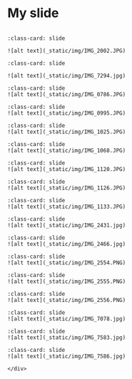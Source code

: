 # My slide 

<div id="slideshow">

```{include} _static/buttons.html
```



```{card} 
:class-card: slide

![alt text](_static/img/IMG_2002.JPG)
```

```{card} 
:class-card: slide

![alt text](_static/img/IMG_7294.jpg)
```
```{card} 
:class-card: slide
![alt text](_static/img/IMG_0786.JPG)
```
```{card} 
:class-card: slide
![alt text](_static/img/IMG_0995.JPG)

```
```{card} 
:class-card: slide
![alt text](_static/img/IMG_1025.JPG)

```

```{card} 
:class-card: slide
![alt text](_static/img/IMG_1068.JPG)

```
```{card} 
:class-card: slide
![alt text](_static/img/IMG_1120.JPG)

```
```{card} 
:class-card: slide
![alt text](_static/img/IMG_1126.JPG)

```
```{card} 
:class-card: slide
![alt text](_static/img/IMG_1133.JPG)

```
```{card} 
:class-card: slide
![alt text](_static/img/IMG_2431.jpg)

```
```{card} 
:class-card: slide
![alt text](_static/img/IMG_2466.jpg)

```
```{card} 
:class-card: slide
![alt text](_static/img/IMG_2554.PNG)

```
```{card} 
:class-card: slide
![alt text](_static/img/IMG_2555.PNG)

```
```{card} 
:class-card: slide
![alt text](_static/img/IMG_2556.PNG)

```
```{card} 
:class-card: slide
![alt text](_static/img/IMG_7078.jpg)

```
```{card} 
:class-card: slide
![alt text](_static/img/IMG_7583.jpg)

```
```{card} 
:class-card: slide
![alt text](_static/img/IMG_7586.jpg)

```
``````
</div>